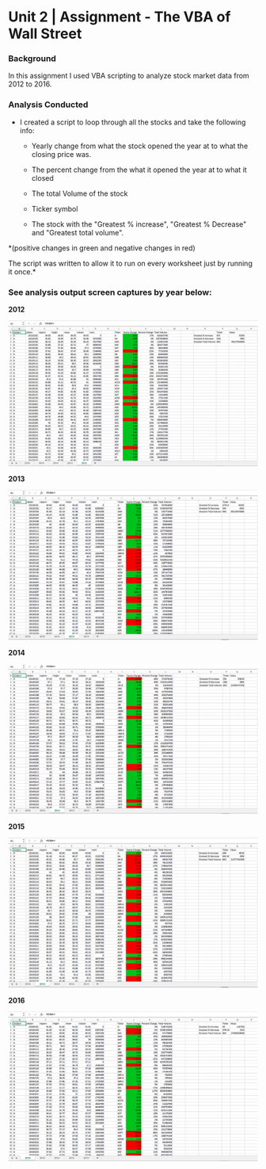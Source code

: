 # Unit 2 | Assignment - The VBA of Wall Street

### Background

In this assignment I used VBA scripting to analyze stock market data from 2012 to 2016. 

### Analysis Conducted

* I created a script to loop through all the stocks and take the following info:

    * Yearly change from what the stock opened the year at to what the closing price was.

    * The percent change from the what it opened the year at to what it closed 

    * The total Volume of the stock

    * Ticker symbol

    * The stock with the "Greatest % increase", "Greatest % Decrease" and "Greatest total volume".

*(positive changes in green and negative changes in red)

The script was written to allow it to run on every worksheet just by running it once.*

### See analysis output screen captures by year below:

**2012**

![2012_solution](2012_solution.png)

**2013**

![2013_solution](2013_solution.png)

**2014**

![2014_solution](2014_solution.png)

**2015**

![2015_solution](2015_solution.png)

**2016**

![2016_solution](2016_solution.png)